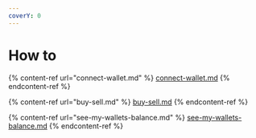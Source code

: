 ```yaml
---
coverY: 0
---
```


# How to

{% content-ref url="connect-wallet.md" %}
[connect-wallet.md](connect-wallet.md)
{% endcontent-ref %}

{% content-ref url="buy-sell.md" %}
[buy-sell.md](buy-sell.md)
{% endcontent-ref %}

{% content-ref url="see-my-wallets-balance.md" %}
[see-my-wallets-balance.md](see-my-wallets-balance.md)
{% endcontent-ref %}

